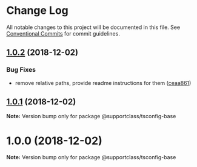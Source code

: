# Change Log

All notable changes to this project will be documented in this file.
See [Conventional Commits](https://conventionalcommits.org) for commit guidelines.

## [1.0.2](https://github.com/SupportClass/tsconfigs/compare/v1.0.1...v1.0.2) (2018-12-02)


### Bug Fixes

* remove relative paths, provide readme instructions for them ([ceaa861](https://github.com/SupportClass/tsconfigs/commit/ceaa861))





## [1.0.1](https://github.com/SupportClass/tsconfigs/compare/v1.0.0...v1.0.1) (2018-12-02)

**Note:** Version bump only for package @supportclass/tsconfig-base





# 1.0.0 (2018-12-02)

**Note:** Version bump only for package @supportclass/tsconfig-base
